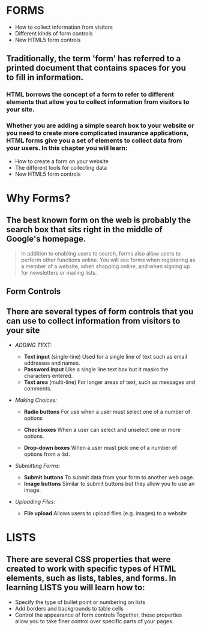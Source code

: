 # FORMS
* How to collect information from visitors
* Different kinds of form controls
* New HTML5 form controls

## Traditionally, the term 'form' has referred to a printed document that contains spaces for you to fill in information.
### HTML borrows the concept of a form to refer to different elements that allow you to collect information from visitors to your site.
### Whether you are adding a simple search box to your website or you need to create more complicated insurance applications, HTML forms give you a set of elements to collect data from your users. In this chapter you will learn:
* How to create a form on your website
* The different tools for collecting data
* New HTML5 form controls

# Why Forms?
## The best known form on the web is probably the search box that sits right in the middle of Google's homepage.
> In addition to enabling users to search, forms also allow users to perform other functions online. You will see forms
> when registering as a member of a website, when shopping online, and when signing up for newsletters or mailing lists.

## Form Controls

## There are several types of form controls that you can use to collect information from visitors to your site

* *ADDING TEXT:*
  * **Text input** (single-line) Used for a single line of text such as email addresses and names.
  * **Password input** Like a single line text box but it masks the characters entered.
  * **Text area** (multi-line) For longer areas of text, such as messages and comments.

* *Making Choices:*
  * **Radio buttons** For use when a user must select one of a number of options 

  * **Checkboxes** When a user can select and unselect one or more options.
  * **Drop-down boxes** When a user must pick one of a number of options from a list.


* *Submitting Forms:*
  * **Submit buttons** To submit data from your form to another web page.  
  * **Image buttons** Similar to submit buttons but they allow you to use an image.

* *Uploading Files:*
   * **File upload** Allows users to upload files (e.g. images) to a website



# LISTS
## There are several CSS properties that were created to work with specific types of HTML elements, such as lists, tables, and forms. In learning LISTS you will learn how to:
* Specify the type of bullet point or numbering on lists
* Add borders and backgrounds to table cells
* Control the appearance of form controls Together, these properties allow you to take finer control over specific parts of your pages.


  


